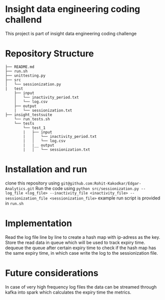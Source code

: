 # Insight data engineering coding challend
This project is part of insight data engineering coding challenge

# Repository Structure

    ├── README.md
    ├── run.sh
    ├── unittesting.py
    ├── src
    │   └── sessionization.py
    |   test
        ├── input
        │   └── inactivity_period.txt
        │   └── log.csv
        ├── output
        |   └── sessionization.txt
    ├── insight_testsuite
        └── run_tests.sh
        └── tests
            └── test_1
            |   ├── input
            |   │   └── inactivity_period.txt
            |   │   └── log.csv
            |   |__ output
            |   │   └── sessionization.txt

# Installation and run

clone this repository using `git@github.com:Rohit-Kakodkar/Edgar-Analytics.git`
Run the code using `python src/sessionization.py --log_file <log_file> --inactivity_file <inactivity_file> --sessionization_file <sessionization_file>` example run script is provided in `run.sh`

# Implementation

Read the log file line by line to create a hash map with ip-adress as the key. Store the read data in queue which will be used to track expiry time. dequeue the queue after certain expiry time to check if the hash map has the same expiry time, in which case write the log to the sessionization file.

# Future considerations
In case of very high frequency log files the data can be streamed through kafka into spark which calculates the expiry time the metrics.
